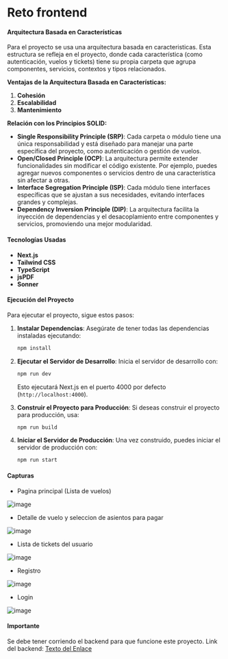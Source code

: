 # Reto frontend
#### Arquitectura Basada en Características

Para el proyecto se usa una arquitectura basada en caracteristicas. Esta estructura se refleja en el proyecto, donde cada característica (como autenticación, vuelos y tickets) tiene su propia carpeta que agrupa componentes, servicios, contextos y tipos relacionados.

**Ventajas de la Arquitectura Basada en Características:**

1. **Cohesión**
2. **Escalabilidad**
3. **Mantenimiento**

**Relación con los Principios SOLID:**

- **Single Responsibility Principle (SRP)**: Cada carpeta o módulo tiene una única responsabilidad y está diseñado para manejar una parte específica del proyecto, como autenticación o gestión de vuelos.
- **Open/Closed Principle (OCP)**: La arquitectura permite extender funcionalidades sin modificar el código existente. Por ejemplo, puedes agregar nuevos componentes o servicios dentro de una característica sin afectar a otras.
- **Interface Segregation Principle (ISP)**: Cada módulo tiene interfaces específicas que se ajustan a sus necesidades, evitando interfaces grandes y complejas.
- **Dependency Inversion Principle (DIP)**: La arquitectura facilita la inyección de dependencias y el desacoplamiento entre componentes y servicios, promoviendo una mejor modularidad.

#### Tecnologías Usadas

- **Next.js**
- **Tailwind CSS**
- **TypeScript**
- **jsPDF**
- **Sonner**

#### Ejecución del Proyecto

Para ejecutar el proyecto, sigue estos pasos:

1. **Instalar Dependencias**: Asegúrate de tener todas las dependencias instaladas ejecutando:
   ```bash
   npm install
   ```

2. **Ejecutar el Servidor de Desarrollo**: Inicia el servidor de desarrollo con:
   ```bash
   npm run dev
   ```
   Esto ejecutará Next.js en el puerto 4000 por defecto (`http://localhost:4000`).

3. **Construir el Proyecto para Producción**: Si deseas construir el proyecto para producción, usa:
   ```bash
   npm run build
   ```

4. **Iniciar el Servidor de Producción**: Una vez construido, puedes iniciar el servidor de producción con:
   ```bash
   npm run start
   ```
#### **Capturas**
- Pagina principal (Lista de vuelos)

![image](https://github.com/user-attachments/assets/bd37375c-e1c6-463c-8945-b9d527106756)

- Detalle de vuelo y seleccion de asientos para pagar
  
![image](https://github.com/user-attachments/assets/8a0c1738-86c7-43b3-8915-21c031dceabe)

- Lista de tickets del usuario
  
![image](https://github.com/user-attachments/assets/fb3a6de5-0c8b-47ae-aedd-691b95962adb)

- Registro

![image](https://github.com/user-attachments/assets/5c356db5-3d04-4699-81fd-9600544bfff4)

- Login

![image](https://github.com/user-attachments/assets/9cce4273-105e-4b10-9a68-9fc009ef8efd)

#### **Importante**
Se debe tener corriendo el backend para que funcione este proyecto. Link del backend: [Texto del Enlace](http://ejemplo.com)
